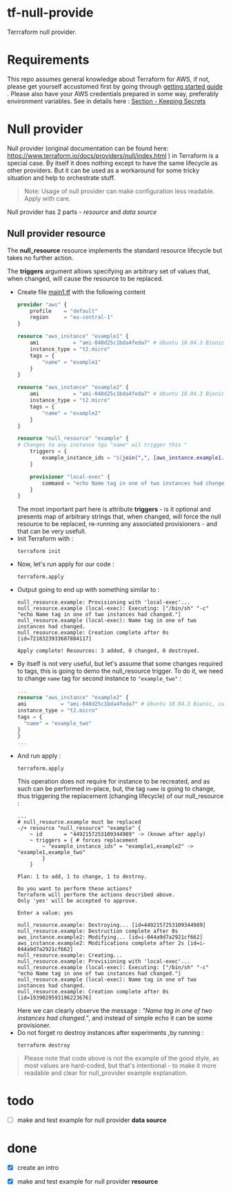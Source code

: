 # tf-null-provide
Terrraform null provider. 

# Requirements
This repo assumes general knowledge about Terraform for AWS, if not, please get yourself accustomed first by going through [getting started guide](https://learn.hashicorp.com/terraform?track=getting-started#getting-started) . Please also have your AWS credentials prepared in some way, preferably environment variables. See in details here : [Section - Keeping Secrets](https://aws.amazon.com/blogs/apn/terraform-beyond-the-basics-with-aws/)


# Null provider
Null provider (original documentation can be found here: https://www.terraform.io/docs/providers/null/index.html ) in Terraform is a special case. By itself it does nothing except to have the same lifecycle as other providers. But it can be used as a workaround for some tricky situation and help to orchestrate stuff.
> Note: Usage of null provider can make configuration less readable. Apply with care.

Null provider has 2 parts - *resource* and *data source*

## Null provider __resource__

The **null_resource** resource implements the standard resource lifecycle but takes no further action.

The **triggers** argument allows specifying an arbitrary set of values that, when changed, will cause the resource to be replaced.

- Create file [main1.tf](main1.tf) with the following content
    ```terraform
    provider "aws" {
        profile    = "default"
        region     = "eu-central-1"
    }

    resource "aws_instance" "example1" {
        ami           = "ami-048d25c1bda4feda7" # Ubuntu 18.04.3 Bionic, custom
        instance_type = "t2.micro"
        tags = {
            "name" = "example1"
        }
    }

    resource "aws_instance" "example2" {
        ami           = "ami-048d25c1bda4feda7" # Ubuntu 18.04.3 Bionic, custom
        instance_type = "t2.micro"
        tags = {
            "name" = "example2"
        }
    }

    resource "null_resource" "example" {
    # Changes to any instance tga "name" wil trigger this "
        triggers = {
            example_instance_ids = "${join(",", [aws_instance.example1.tags.name, aws_instance.example2.tags.name])}"
        }

        provisioner "local-exec" {
            command = "echo Name tag in one of two instances had changed."
        }
    }
    ```
    The most important part here is attribute **triggers** - is it optional and presents map of arbitrary strings that, when changed, will force the null resource to be replaced, re-running any associated provisioners - and that can be very usefull.
- Init Terraform with : 
    ```
    terraform init
    ```
- Now, let's run apply for our code :
    ```
    terraform.apply
    ```
- Output going to end up with something similar to : 
    ```
    null_resource.example: Provisioning with 'local-exec'...
    null_resource.example (local-exec): Executing: ["/bin/sh" "-c" "echo Name tag in one of two instances had changed."]
    null_resource.example (local-exec): Name tag in one of two instances had changed.
    null_resource.example: Creation complete after 0s [id=7218323933607884117]

    Apply complete! Resources: 3 added, 0 changed, 0 destroyed.
    ```
- By itself is not very useful, but let's assume that some changes required to tags, this is going to demo the null_resource trigger. To do it, we need to change `name` tag for second instance to  `"example_two"` :
    ```terraform
    ...
    resource "aws_instance" "example2" {
    ami           = "ami-048d25c1bda4feda7" # Ubuntu 18.04.3 Bionic, custom
    instance_type = "t2.micro"
    tags = {
      "name" = "example_two"
    }  
    }
    ...
    ```
- And run apply :
    ```
    terraform.apply
    ```
    This operation does not require for instance to be recreated, and as such can be performed in-place, but, the tag `name` is going to change, thus triggering the replacement (changing lifecycle) of our null_resource :
    ```
    ...
    # null_resource.example must be replaced
    -/+ resource "null_resource" "example" {
        ~ id       = "4492157253109344989" -> (known after apply)
        ~ triggers = { # forces replacement
            ~ "example_instance_ids" = "example1,example2" -> "example1,example_two"
            }
        }

    Plan: 1 to add, 1 to change, 1 to destroy.

    Do you want to perform these actions?
    Terraform will perform the actions described above.
    Only 'yes' will be accepted to approve.

    Enter a value: yes

    null_resource.example: Destroying... [id=4492157253109344989]
    null_resource.example: Destruction complete after 0s
    aws_instance.example2: Modifying... [id=i-044a9d7a2921cf662]
    aws_instance.example2: Modifications complete after 2s [id=i-044a9d7a2921cf662]
    null_resource.example: Creating...
    null_resource.example: Provisioning with 'local-exec'...
    null_resource.example (local-exec): Executing: ["/bin/sh" "-c" "echo Name tag in one of two instances had changed."]
    null_resource.example (local-exec): Name tag in one of two instances had changed.
    null_resource.example: Creation complete after 0s [id=1939029593196223676]
    ```
    Here we can clearly observe the message : *"Name tag in one of two instances had changed."*, and instead of simple echo it can be some provisioner.
- Do not forget ro destroy instances after experiments ,by running :
    ```
    terraform destroy
    ```
> Please note that code above is not the example of the good style, as most values are hard-coded, but that's intentional - to make it more readable and clear for null_provider example explanation.

# todo

- [ ] make and test example for null provider **data source**

# done

- [x] create an intro
- [x] make and test example for null provider **resource**

